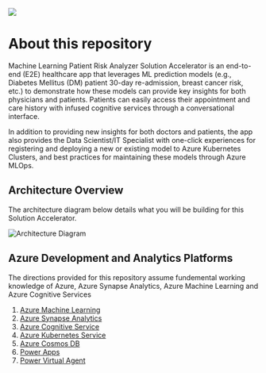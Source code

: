 ![](Resource_Deployment/img/banner.png)

# About this repository 
Machine Learning Patient Risk Analyzer Solution Accelerator is an end-to-end (E2E) healthcare app that leverages ML prediction models (e.g., Diabetes Mellitus (DM) patient 30-day re-admission, breast cancer risk, etc.) to demonstrate how these models can provide key insights for both physicians and patients.  Patients can easily access their appointment and care history with infused cognitive services through a conversational interface.  
  
In addition to providing new insights for both doctors and patients, the app also provides the Data Scientist/IT Specialist with one-click experiences for registering and deploying a new or existing model to Azure Kubernetes Clusters, and best practices for maintaining these models through Azure MLOps.

## Architecture Overview 
The architecture diagram below details what you will be building for this Solution Accelerator.

![Architecture Diagram](./Resource_Deployment/img/ReferenceArchitecture.png)

## Azure Development and Analytics Platforms 
The directions provided for this repository assume fundemental working knowledge of Azure, Azure Synapse Analytics, Azure Machine Learning and Azure Cognitive Services
1. [Azure Machine Learning](https://azure.microsoft.com/en-us/services/machine-learning/)
2. [Azure Synapse Analytics](https://azure.microsoft.com/en-us/services/synapse-analytics/)
3. [Azure Cognitive Service](https://azure.microsoft.com/en-us/services/cognitive-services/)
4. [Azure Kubernetes Service](https://azure.microsoft.com/en-us/services/kubernetes-service/)
5. [Azure Cosmos DB](https://azure.microsoft.com/en-us/services/cosmos-db)
6. [Power Apps](https://docs.microsoft.com/en-us/powerapps/)
7. [Power Virtual Agent](https://powervirtualagents.microsoft.com/)
